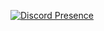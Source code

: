 [![Discord Presence](https://lanyard.cnrad.dev/api/675035740496855052?showDisplayName=true&idleMessage=hello!%20I%20am%20currently%20doing%20nothing)](https://discord.com/users/675035740496855052)


                                          
                                                          


